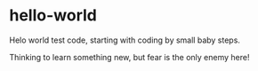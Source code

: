 # hello-world
Helo world test code, starting with coding by small baby steps.

Thinking to learn something new, but fear is the only enemy here!
